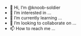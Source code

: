 - 👋 Hi, I’m @knoob-soldier
- 👀 I’m interested in ...
- 🌱 I’m currently learning ...
- 💞️ I’m looking to collaborate on ...
- 📫 How to reach me ...

<!---
knoob-soldier/knoob-soldier is a ✨ special ✨ repository because its `README.md` (this file) appears on your GitHub profile.
You can click the Preview link to take a look at your changes.
--->
